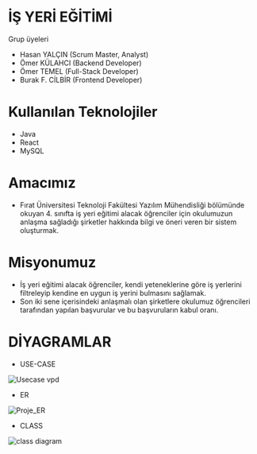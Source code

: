 # İŞ YERİ EĞİTİMİ
Grup üyeleri
* Hasan YALÇIN (Scrum Master, Analyst)
* Ömer KÜLAHCI (Backend Developer)
* Ömer TEMEL (Full-Stack Developer)
* Burak F. CİLBİR (Frontend Developer)

# Kullanılan Teknolojiler
* Java
* React
* MySQL


# Amacımız
* Fırat Üniversitesi Teknoloji Fakültesi Yazılım Mühendisliği bölümünde okuyan 4. sınıfta iş yeri eğitimi alacak öğrenciler için okulumuzun anlaşma sağladığı şirketler hakkında bilgi ve öneri veren bir sistem oluşturmak. 

# Misyonumuz
* İş yeri eğitimi alacak öğrenciler, kendi yeteneklerine göre iş yerlerini filtreleyip kendine en uygun iş yerini bulmasını sağlamak.
* Son iki sene içerisindeki anlaşmalı olan şirketlere okulumuz öğrencileri tarafından yapılan başvurular ve bu başvuruların kabul oranı.

# DİYAGRAMLAR
  * USE-CASE
  
  ![Usecase vpd](https://user-images.githubusercontent.com/115798059/209449851-8b016a83-e3d9-40a6-bb8e-183112bf7d73.png)

  
  * ER 
  
  ![Proje_ER](https://user-images.githubusercontent.com/115798059/200510063-b2c00f14-7e71-42a7-b4a6-181e247ee1de.png)
  
  
  * CLASS
  
  ![class diagram](https://user-images.githubusercontent.com/115798059/209449859-5cca18e4-a79d-4785-993c-313924d8baa7.png)


